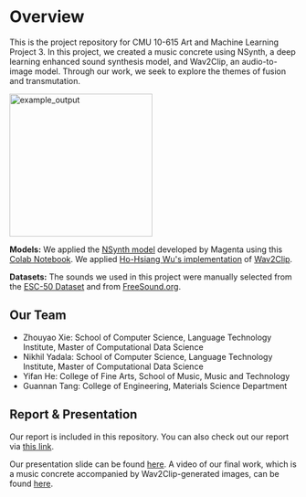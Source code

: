 # Overview

This is the project repository for CMU 10-615 Art and Machine Learning Project 3. In this project, we created a music concrete using NSynth, a deep learning enhanced sound synthesis model, and Wav2Clip, an audio-to-image model. Through our work, we seek to explore the themes of fusion and transmutation.

<img src="https://user-images.githubusercontent.com/29810416/160751548-b31ba218-796e-4b58-a868-20faff1a6ad8.gif" alt="example_output" width="250"/>

**Models:**
We applied the [NSynth model](https://github.com/magenta/magenta/tree/main/magenta/models/nsynth) developed by Magenta using this [Colab Notebook](https://colab.research.google.com/notebooks/magenta/nsynth/nsynth.ipynb#scrollTo=mPwQYyYgBkdp). We applied [Ho-Hsiang Wu's implementation](https://github.com/descriptinc/lyrebird-wav2clip) of [Wav2Clip](https://descriptinc.github.io/lyrebird-wav2clip/).

**Datasets:**
The sounds we used in this project were manually selected from the [ESC-50 Dataset](https://github.com/karolpiczak/ESC-50) and from [FreeSound.org](https://freesound.org/).

## Our Team

- Zhouyao Xie: School of Computer Science, Language Technology Institute, Master of Computational Data Science
- Nikhil Yadala: School of Computer Science, Language Technology Institute, Master of Computational Data Science
- Yifan He: College of Fine Arts, School of Music, Music and Technology
- Guannan Tang: College of Engineering, Materials Science Department

## Report & Presentation

Our report is included in this repository. You can also check out our report via [this link](https://docs.google.com/document/d/1KwEqKgCIGuYXSz3o8kpGEADSAuHeE1pH/edit?usp=sharing&ouid=100645612073317945557&rtpof=true&sd=true).

Our presentation slide can be found [here](https://docs.google.com/presentation/d/e/2PACX-1vTttjY2Kp5sWfDjAlfN3NTsJFj4kJO70X89WuwjJtK-B2JHBjXKyDLj2gY57IloCB3L6V7Xi_Sk57j5/pub?start=false&loop=false&delayms=3000&slide=id.g1204cd3a86d_0_151). A video of our final work, which is a music concrete accompanied by Wav2Clip-generated images, can be found [here](https://drive.google.com/file/d/1ON-0FpG1lckTHHOmRpaJ9X7J7BKvamzK/view?usp=sharing).
